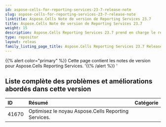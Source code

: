 ```yaml
---
id: aspose-cells-for-reporting-services-23-7-release-note
slug: aspose-cells-for-reporting-services-23-7-release-note
linktitle: Aspose.Cells Note de version de Reporting Services 23.7
title: Aspose.Cells Note de version de Reporting Services 23.7
weight: 15
description: Aspose.Cells Reporting Services 23.7 prend en charge le rendu dans des types de rapports au format. par exemple Xlsx, Pdf, Json, Docx, Pptx, Html, Svg, Ods, Png, etc.
type: repositor
layout: releas
family_listing_page_title: Aspose.Cells Reporting Services 23.7 Release Note
---
```

{{% alert color="primary" %}} 
Cette page contient les notes de version pour Aspose.Cells Reporting Services.
'{{% /alert %}} '
##  **Liste complète des problèmes et améliorations abordés dans cette version**

|**ID**|**Résumé**|**Catégorie**|
| :- | :- | :- |
| 41670 | Optimisez le noyau Aspose.Cells Reporting Services.|
